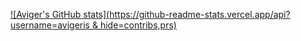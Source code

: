 [![Aviger's GitHub stats](https://github-readme-stats.vercel.app/api?username=avigeris & hide=contribs,prs)](https://github.com/anuraghazra/github-readme-stats)
